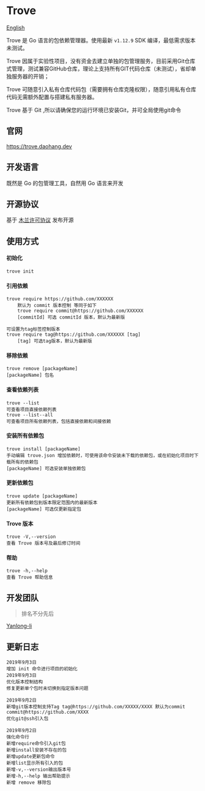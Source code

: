 # Trove
[English](../README.md)

Trove 是 Go 语言的包依赖管理器。使用最新 `v1.12.9` SDK 编译，最低需求版本未测试。

Trove 因属于实验性项目，没有资金去建立单独的包管理服务，目前采用Git仓库式管理，测试兼容GitHub仓库，理论上支持所有GIT代码仓库（未测试），省却单独服务器的开销；

Trove 可随意引入私有仓库代码包（需要拥有仓库克隆权限），随意引用私有仓库代码无需额外配置与搭建私有服务器。

Trove 基于 Git ,所以请确保您的运行环境已安装Git，并可全局使用git命令
## 官网
https://trove.daohang.dev
## 开发语言
既然是 Go 的包管理工具，自然用 Go 语言来开发
## 开源协议
基于 [木兰许可协议](http://license.coscl.org.cn/MulanPSL) 发布开源

## 使用方式
#### 初始化
    trove init
#### 引用依赖
    trove require https://github.com/XXXXXX
        默认为 commit 版本控制 等同于如下
        trove require commit@https://github.com/XXXXXX
        [commitId] 可选 commitId 版本，默认为最新版
        
    可设置为tag标签控制版本
    trove require tag@https://github.com/XXXXXX [tag]
        [tag] 可选tag版本，默认为最新版
#### 移除依赖
    trove remove [packageName]
    [packageName] 包名
#### 查看依赖列表
    trove --list
    可查看项目直接依赖列表
    trove --list--all
    可查看项目所有依赖列表，包括直接依赖和间接依赖
#### 安装所有依赖包
    trove install [packageName]
    手动编辑 trove.json 增加依赖时，可使用该命令安装未下载的依赖包，或在初始化项目时下载所有的依赖包
    [packageName] 可选安装单独依赖包
#### 更新依赖包
    trove update [packageName]
    更新所有依赖包到版本限定范围内的最新版本
    [packageName] 可选仅更新指定包
#### Trove 版本
    trove -V,--version
    查看 Trove 版本号及最后修订时间
#### 帮助
    trove -h,--help
    查看 Trove 帮助信息
## 开发团队
>排名不分先后

[Yanlong-li](https://github.com/yanlong-li)

## 更新日志
    2019年9月3日
    增加 init 命令进行项目的初始化
    2019年9月3日
    优化版本控制结构
    修复更新单个包时未切换到指定版本问题

    2019年9月2日
    新增git版本控制支持Tag tag@https://github.com/XXXXX/XXXX 默认为commit commit@https://github.com/XXXX
    优化git@ssh引入包
    
    2019年9月2日
    强化命令行
    新增require命令引入git包
    新增install安装不存在的包
    新增update更新包命令
    新增list显示所有引入的包
    新增-v,--version输出版本号
    新增-h,--help 输出帮助提示
    新增 remove 移除包